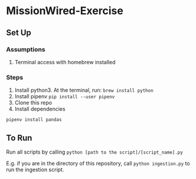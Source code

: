 # MissionWired-Exercise

## Set Up
### Assumptions
1. Terminal access with homebrew installed

### Steps
1. Install python3. At the terminal, run:
`brew install python`
2. Install pipenv
`pip install --user pipenv`
4. Clone this repo
5. Install dependencies
```cd MissionWired_Exercise
pipenv install pandas
```

## To Run
Run all scripts by calling 
`python [path to the script]/[script_name].py`

E.g. if you are in the directory of this repository, call 
`python ingestion.py` to run the ingestion script. 
